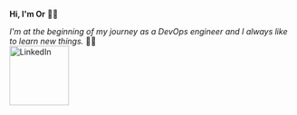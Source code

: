 **Hi, I'm Or** 👨‍💼

*I'm at the beginning of my journey as a DevOps engineer and I always like to learn new things.* :technologist:
<br>
<a href="https://www.linkedin.com/in/or-hen-24b3691b3/">
  <img src="https://user-images.githubusercontent.com/123837398/243158164-d4aaef91-a29f-432f-bd3e-bdf6aae49690.png" alt="LinkedIn" width="105px">
</a>

